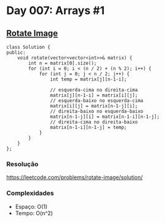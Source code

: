 # Day 007: Arrays #1

## [Rotate Image](https://leetcode.com/problems/rotate-image/)
```cpp=
class Solution {
public:
    void rotate(vector<vector<int>>& matrix) {
        int n = matrix[0].size();
        for (int i = 0; i < (n / 2) + (n % 2); i++) {
            for (int j = 0; j < n / 2; j++) {
                int temp = matrix[j][n-1-i];

                // esquerda-cima no direita-cima
                matrix[j][n-1-i] = matrix[i][j]; 
                // esquerda-baixo no esquerda-cima
                matrix[i][j] = matrix[n-1-j][i];
                // direita-baixo no esquerda-baixo
                matrix[n-1-j][i] = matrix[n-1-i][n-1-j];
                // direita-cima no direita-baixo
                matrix[n-1-i][n-1-j] = temp;
            }
        }
    }
};
```

### Resolução
https://leetcode.com/problems/rotate-image/solution/
    
### Complexidades
* Espaço: O(1)
* Tempo: O(n^2)
